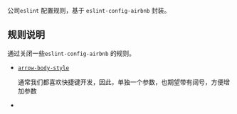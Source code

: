 公司`eslint` 配置规则，基于 `eslint-config-airbnb` 封装。



## 规则说明

通过关闭一些`eslint-config-airbnb` 的规则。



- [`arrow-body-style`](https://eslint.org/docs/rules/arrow-body-style.html)

  通常我们都喜欢快捷键开发，因此，单独一个参数，也期望带有阔号，方便增加参数

- 

